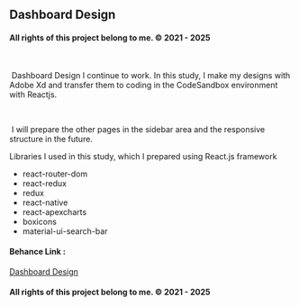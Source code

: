 <h2>Dashboard Design</h2>
  <h4>All rights of this project belong to me. © 2021 - 2025</h4>
   <p>  Dashboard Design I continue to work. In this study, I make my designs with Adobe Xd and transfer them to coding in the CodeSandbox environment with Reactjs.</p>
   <p>  I will prepare the other pages in the sidebar area and the responsive structure in the future.</p>
<p>Libraries I used in this study, which I prepared using React.js framework</p>

<ul>
<li>react-router-dom</li>
<li>react-redux</li>
<li>redux</li>
<li>react-native</li>
<li>react-apexcharts</li>
<li>boxicons</li>
<li>material-ui-search-bar</li>
</ul>

<h4>Behance Link :</h4> <p><a href="https://www.behance.net/gallery/125995097/Dashboard-Design" target="_blank">Dashboard Design</a></p>

<h4>All rights of this project belong to me. © 2021 - 2025</h4>
